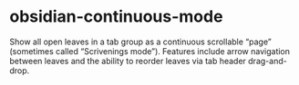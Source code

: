 # obsidian-continuous-mode

Show all open leaves in a tab group as a continuous scrollable “page” (sometimes called “Scrivenings mode”). Features include arrow navigation between leaves and the ability to reorder leaves via tab header drag-and-drop.

